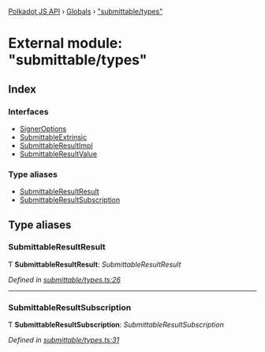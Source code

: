 [Polkadot JS API](../README.md) › [Globals](../globals.md) › ["submittable/types"](_submittable_types_.md)

# External module: "submittable/types"

## Index

### Interfaces

* [SignerOptions](../interfaces/_submittable_types_.signeroptions.md)
* [SubmittableExtrinsic](../interfaces/_submittable_types_.submittableextrinsic.md)
* [SubmittableResultImpl](../interfaces/_submittable_types_.submittableresultimpl.md)
* [SubmittableResultValue](../interfaces/_submittable_types_.submittableresultvalue.md)

### Type aliases

* [SubmittableResultResult](_submittable_types_.md#submittableresultresult)
* [SubmittableResultSubscription](_submittable_types_.md#submittableresultsubscription)

## Type aliases

###  SubmittableResultResult

Ƭ **SubmittableResultResult**: *SubmittableResultResult<ApiType>*

*Defined in [submittable/types.ts:26](https://github.com/polkadot-js/api/blob/5b5d0a3fb8/packages/api/src/submittable/types.ts#L26)*

___

###  SubmittableResultSubscription

Ƭ **SubmittableResultSubscription**: *SubmittableResultSubscription<ApiType>*

*Defined in [submittable/types.ts:31](https://github.com/polkadot-js/api/blob/5b5d0a3fb8/packages/api/src/submittable/types.ts#L31)*
